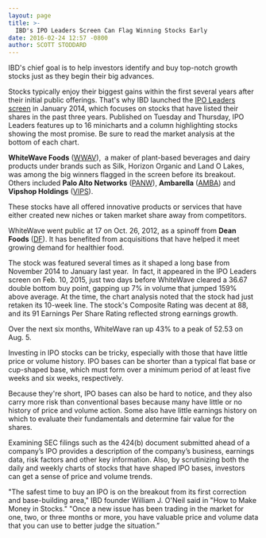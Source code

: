 ```yaml
---
layout: page
title: >-
  IBD's IPO Leaders Screen Can Flag Winning Stocks Early
date: 2016-02-24 12:57 -0800
author: SCOTT STODDARD
---
```





IBD's chief goal is to help investors identify and buy top-notch growth stocks just as they begin their big advances.


Stocks typically enjoy their biggest gains within the first several years after their initial public offerings. That's why IBD launched the [IPO Leaders screen](http://research.investors.com/stock-lists/ipo-leaders/) in January 2014, which focuses on stocks that have listed their shares in the past three years. Published on Tuesday and Thursday, IPO Leaders features up to 16 minicharts and a column highlighting stocks showing the most promise. Be sure to read the market analysis at the bottom of each chart.


**WhiteWave Foods** ([WWAV](https://research.investors.com/quote.aspx?symbol=WWAV)),  a maker of plant-based beverages and dairy products under brands such as Silk, Horizon Organic and Land O Lakes, was among the big winners flagged in the screen before its breakout. Others included **Palo Alto Networks** ([PANW](https://research.investors.com/quote.aspx?symbol=PANW)), **Ambarella** ([AMBA](https://research.investors.com/quote.aspx?symbol=AMBA)) and **Vipshop Holdings** ([VIPS](https://research.investors.com/quote.aspx?symbol=VIPS)).


These stocks have all offered innovative products or services that have either created new niches or taken market share away from competitors.


WhiteWave went public at 17 on Oct. 26, 2012, as a spinoff from **Dean Foods** ([DF](https://research.investors.com/quote.aspx?symbol=DF)). It has benefited from acquisitions that have helped it meet growing demand for healthier food.


The stock was featured several times as it shaped a long base from November 2014 to January last year.  In fact, it appeared in the IPO Leaders screen on Feb. 10, 2015, just two days before WhiteWave cleared a 36.67 double bottom buy point, gapping up 7% in volume that jumped 159% above average. At the time, the chart analysis noted that the stock had just retaken its 10-week line. The stock's Composite Rating was decent at 88, and its 91 Earnings Per Share Rating reflected strong earnings growth.


Over the next six months, WhiteWave ran up 43% to a peak of 52.53 on Aug. 5.


Investing in IPO stocks can be tricky, especially with those that have little price or volume history. IPO bases can be shorter than a typical flat base or cup-shaped base, which must form over a minimum period of at least five weeks and six weeks, respectively.


Because they're short, IPO bases can also be hard to notice, and they also carry more risk than conventional bases because many have little or no history of price and volume action. Some also have little earnings history on which to evaluate their fundamentals and determine fair value for the shares.


Examining SEC filings such as the 424(b) document submitted ahead of a company’s IPO provides a description of the company’s business, earnings data, risk factors and other key information. Also, by scrutinizing both the daily and weekly charts of stocks that have shaped IPO bases, investors can get a sense of price and volume trends.


"The safest time to buy an IPO is on the breakout from its first correction and base-building area," IBD founder William J. O'Neil said in "How to Make Money in Stocks." "Once a new issue has been trading in the market for one, two, or three months or more, you have valuable price and volume data that you can use to better judge the situation.”


 




